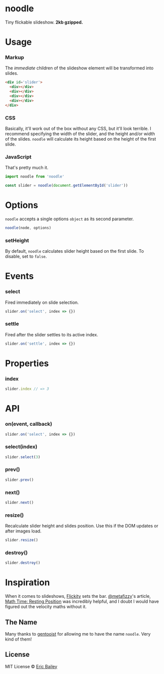 # noodle
Tiny flickable slideshow. **2kb gzipped.**

# Usage

### Markup
The *immediate* children of the slideshow element will be transformed into
slides.
```html
<div id='slider'>
  <div></div>
  <div></div>
  <div></div>
  <div></div>
</div>
```

### CSS
Basically, it'll work out of the box without any CSS, but it'll look terrible. I
recommend specifying the width of the slider, and the height and/or width of the
slides. `noodle` will calculate its height based on the height of the first
slide.

### JavaScript
That's pretty much it.
```javascript
import noodle from 'noodle'

const slider = noodle(document.getElementById('slider'))
```

# Options
`noodle` accepts a single options `object` as its second parameter.
```javascript
noodle(node, options)
```
### setHeight
By default, `noodle` calculates slider height based on the first slide. To
disable, set to `false`.

# Events
### select
Fired immediately on slide selection.
```javascript
slider.on('select', index => {})
```
### settle
Fired after the slider settles to its active index.
```javascript
slider.on('settle', index => {})
```

# Properties
### index
```javascript
slider.index // => 3
```

# API
### on(event, callback)
```javascript
slider.on('select', index => {})
```
### select(index)
```javascript
slider.select(3)
```
### prev()
```javascript
slider.prev()
```
### next()
```javascript
slider.next()
```
### resize()
Recalculate slider height and slides position. Use this if the DOM updates or
after images load.
```javascript
slider.resize()
```
### destroy()
```javascript
slider.destroy()
```

# Inspiration
When it comes to slideshows, [Flickity](https://github.com/metafizzy/flickity)
sets the bar. [@metafizzy](https://github.com/metafizzy/)'s article, [Math Time:
Resting Position](https://metafizzy.co/blog/math-time-resting-position/) was
incredibly helpful, and I doubt I would have figured out the velocity maths
without it.

## The Name
Many thanks to [gentooist](https://github.com/gentooist) for allowing me to have
the name `noodle`. Very kind of them!

## License
MIT License © [Eric Bailey](https://estrattonbailey.com)
